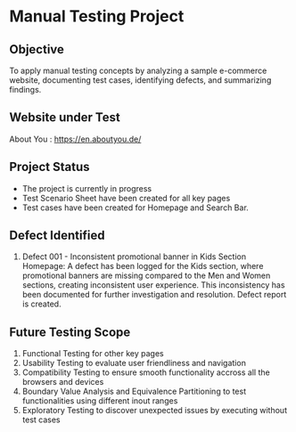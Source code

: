 # Manual Testing Project

## Objective
To apply manual testing concepts by analyzing a sample e-commerce website, documenting test cases, identifying defects, and summarizing findings.

## Website under Test
About You : https://en.aboutyou.de/ 

## Project Status
- The project is currently in progress
- Test Scenario Sheet have been created for all key pages
- Test cases have been created for Homepage and Search Bar.

## Defect Identified
1. Defect 001 - Inconsistent promotional banner in Kids Section Homepage:
   A defect has been logged for the Kids section, where promotional banners are missing compared to the Men and Women sections, creating inconsistent user experience. This inconsistency has been documented for further investigation and resolution. Defect report is created.

## Future Testing Scope
1. Functional Testing for other key pages
2. Usability Testing to evaluate user friendliness and navigation 
3. Compatibility Testing to ensure smooth functionality accross all the browsers and devices
4. Boundary Value Analysis and Equivalence Partitioning to test functionalities using different inout ranges
5. Exploratory Testing to discover unexpected issues by executing without test cases


